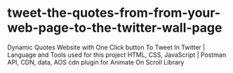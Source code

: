 # tweet-the-quotes-from-from-your-web-page-to-the-twitter-wall-page
Dynamic Quotes Website with One Click button To Tweet In Twitter | Language and Tools used for this project HTML, CSS, JavaScript | Postman API, CDN, data, AOS cdn plugin for Animate On Scroll Library
